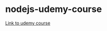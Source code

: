 # nodejs-udemy-course

[Link to udemy course](https://www.udemy.com/course/nodejs-full-guide/learn/lecture/18384900#overview)
